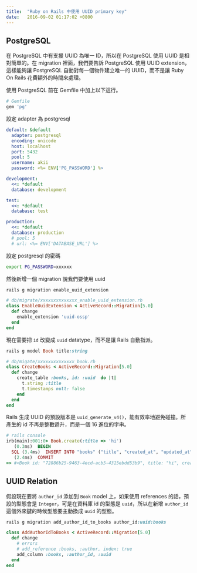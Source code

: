 ```yaml
---
title:  "Ruby on Rails 中使用 UUID primary key"
date:   2016-09-02 01:17:02 +0800
---
```


## PostgreSQL

在 PostgreSQL 中有支援 UUID 為唯一 ID，所以在 PostgreSQL 使用 UUID 是相對簡單的。在
migration 裡面，我們要告訴 PostgreSQL 使用 UUID extension，這樣能夠讓 PostgreSQL
自動對每一個物件建立唯一的 UUID，而不是讓 Ruby On Rails 花費額外的時間來處理。

使用 PostgreSQL 前在 Gemfile 中加上以下這行。

```ruby
# Gemfile
gem 'pg'
```

設定 adapter 為 postgresql

```yml
default: &default
  adapter: postgresql
  encoding: unicode
  host: localhost
  port: 5432
  pool: 5
  username: akii
  password: <%= ENV['PG_PASSWORD'] %>

development:
  <<: *default
  database: development

test:
  <<: *default
  database: test

production:
  <<: *default
  database: production
  # pool: 5
  # url: <%= ENV['DATABASE_URL'] %>
```

設定 postgresql 的密碼

```sh
export PG_PASSWORD=xxxxxx
```

<!--excerpt-->

然後新增一個 migration 說我們要使用 uuid

```ruby
rails g migration enable_uuid_extension

# db/migrate/xxxxxxxxxxxxxx_enable_uuid_extension.rb
class EnableUuidExtension < ActiveRecord::Migration[5.0]
  def change
    enable_extension 'uuid-ossp'
  end
end
```

現在需要把 `id` 改變成 `uuid` datatype，而不是讓 Rails 自動指派。

```ruby
rails g model Book title:string

# db/migate/xxxxxxxxxxxxxx_book.rb
class CreateBooks < ActiveRecord::Migration[5.0]
  def change
    create_table :books, id: :uuid  do |t|
      t.string :title
      t.timestamps null: false
    end
  end
end
```

Rails 生成 UUID 的預設版本是 `uuid_generate_v4()`，能有效率地避免碰撞。所產生的 id
不再是整數遞升，而是一個 16 進位的字串。

```ruby
# rails console
irb(main):001:0> Book.create(:title => 'hi')
   (0.3ms)  BEGIN
  SQL (3.4ms)  INSERT INTO "books" ("title", "created_at", "updated_at") VALUES ($1, $2, $3) RETURNING "id"  [["title", "hi"], ["created_at", 2016-09-01 16:18:04 UTC], ["updated_at", 2016-09-01 16:18:04 UTC]]
   (2.4ms)  COMMIT
=> #<Book id: "72886b25-9463-4ecd-acb5-4315ebdd53b9", title: "hi", created_at: "2016-09-01 16:18:04", updated_at: "2016-09-01 16:18:04">
```

## UUID Relation

假設現在要將 `author_id` 添加到 `Book` model 上，如果使用 references 的話，預設的型態會是 `Integer`，可是在資料庫 id 的型態是 `uuid`，所以在新增 `author_id` 這個外來鍵的時候型態要主動換成 `uuid` 的型態。

```ruby
rails g migration add_author_id_to_books author_id:uuid:books
```

```ruby
class AddAuthorIdToBooks < ActiveRecord::Migration[5.0]
  def change
    # errors
    # add_reference :books, :author, index: true
    add_column :books, :author_id, :uuid
  end
end
```

